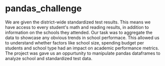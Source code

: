 # pandas_challenge

We are given the district-wide standardized test results. This means we have
access to every student's math and reading results, in addition to information on the schools
they attended. Our task was to aggregate the data to showcase any obvious trends in school performace.
This allowed us to understand whether factors like school size, spending budget per students and school type
had an impact on academic performance metrics. The project was gave us an oppurtunity to manipulate pandas
dataframes to analyze school and standardized test data. 
